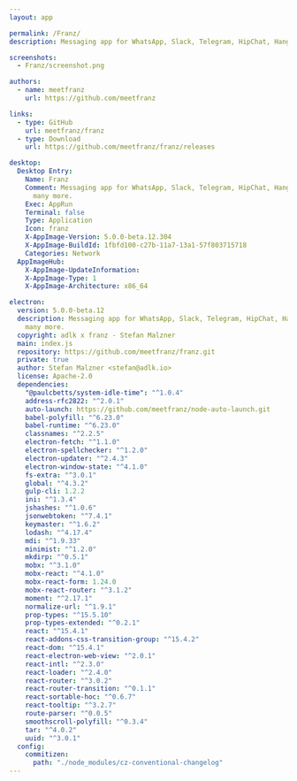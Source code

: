 ```yaml
---
layout: app

permalink: /Franz/
description: Messaging app for WhatsApp, Slack, Telegram, HipChat, Hangouts and many many more.

screenshots:
  - Franz/screenshot.png

authors:
  - name: meetfranz
    url: https://github.com/meetfranz

links:
  - type: GitHub
    url: meetfranz/franz
  - type: Download
    url: https://github.com/meetfranz/franz/releases

desktop:
  Desktop Entry:
    Name: Franz
    Comment: Messaging app for WhatsApp, Slack, Telegram, HipChat, Hangouts and many
      many more.
    Exec: AppRun
    Terminal: false
    Type: Application
    Icon: franz
    X-AppImage-Version: 5.0.0-beta.12.304
    X-AppImage-BuildId: 1fbfd100-c27b-11a7-13a1-57f803715718
    Categories: Network
  AppImageHub:
    X-AppImage-UpdateInformation: 
    X-AppImage-Type: 1
    X-AppImage-Architecture: x86_64

electron:
  version: 5.0.0-beta.12
  description: Messaging app for WhatsApp, Slack, Telegram, HipChat, Hangouts and many
    many more.
  copyright: adlk x franz - Stefan Malzner
  main: index.js
  repository: https://github.com/meetfranz/franz.git
  private: true
  author: Stefan Malzner <stefan@adlk.io>
  license: Apache-2.0
  dependencies:
    "@paulcbetts/system-idle-time": "^1.0.4"
    address-rfc2822: "^2.0.1"
    auto-launch: https://github.com/meetfranz/node-auto-launch.git
    babel-polyfill: "^6.23.0"
    babel-runtime: "^6.23.0"
    classnames: "^2.2.5"
    electron-fetch: "^1.1.0"
    electron-spellchecker: "^1.2.0"
    electron-updater: "^2.4.3"
    electron-window-state: "^4.1.0"
    fs-extra: "^3.0.1"
    global: "^4.3.2"
    gulp-cli: 1.2.2
    ini: "^1.3.4"
    jshashes: "^1.0.6"
    jsonwebtoken: "^7.4.1"
    keymaster: "^1.6.2"
    lodash: "^4.17.4"
    mdi: "^1.9.33"
    minimist: "^1.2.0"
    mkdirp: "^0.5.1"
    mobx: "^3.1.0"
    mobx-react: "^4.1.0"
    mobx-react-form: 1.24.0
    mobx-react-router: "^3.1.2"
    moment: "^2.17.1"
    normalize-url: "^1.9.1"
    prop-types: "^15.5.10"
    prop-types-extended: "^0.2.1"
    react: "^15.4.1"
    react-addons-css-transition-group: "^15.4.2"
    react-dom: "^15.4.1"
    react-electron-web-view: "^2.0.1"
    react-intl: "^2.3.0"
    react-loader: "^2.4.0"
    react-router: "^3.0.2"
    react-router-transition: "^0.1.1"
    react-sortable-hoc: "^0.6.7"
    react-tooltip: "^3.2.7"
    route-parser: "^0.0.5"
    smoothscroll-polyfill: "^0.3.4"
    tar: "^4.0.2"
    uuid: "^3.0.1"
  config:
    commitizen:
      path: "./node_modules/cz-conventional-changelog"
---
```

